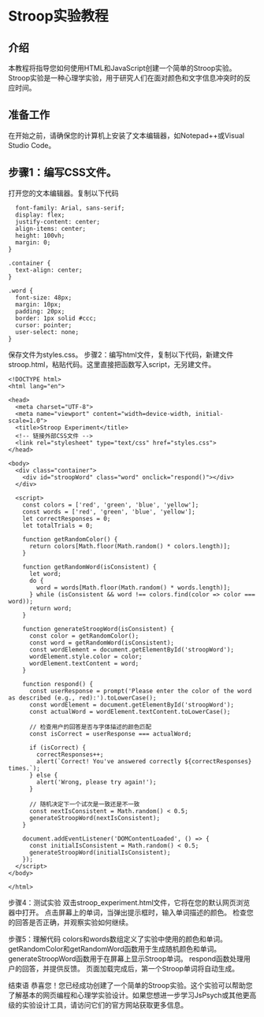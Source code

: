 # Stroop实验教程

## 介绍
本教程将指导您如何使用HTML和JavaScript创建一个简单的Stroop实验。Stroop实验是一种心理学实验，用于研究人们在面对颜色和文字信息冲突时的反应时间。

## 准备工作
在开始之前，请确保您的计算机上安装了文本编辑器，如Notepad++或Visual Studio Code。

## 步骤1：编写CSS文件。
打开您的文本编辑器。复制以下代码
```body {
  font-family: Arial, sans-serif;
  display: flex;
  justify-content: center;
  align-items: center;
  height: 100vh;
  margin: 0;
}

.container {
  text-align: center;
}

.word {
  font-size: 48px;
  margin: 10px;
  padding: 20px;
  border: 1px solid #ccc;
  cursor: pointer;
  user-select: none;
}
```
保存文件为styles.css。
步骤2：编写html文件，复制以下代码，新建文件stroop.html，粘贴代码。这里直接把函数写入script，无另建文件。
```
<!DOCTYPE html>
<html lang="en">

<head>
  <meta charset="UTF-8">
  <meta name="viewport" content="width=device-width, initial-scale=1.0">
  <title>Stroop Experiment</title>
  <!-- 链接外部CSS文件 -->
  <link rel="stylesheet" type="text/css" href="styles.css">
</head>

<body>
  <div class="container">
    <div id="stroopWord" class="word" onclick="respond()"></div>
  </div>

  <script>
    const colors = ['red', 'green', 'blue', 'yellow'];
    const words = ['red', 'green', 'blue', 'yellow'];
    let correctResponses = 0;
    let totalTrials = 0;

    function getRandomColor() {
      return colors[Math.floor(Math.random() * colors.length)];
    }

    function getRandomWord(isConsistent) {
      let word;
      do {
        word = words[Math.floor(Math.random() * words.length)];
      } while (isConsistent && word !== colors.find(color => color === word));
      return word;
    }

    function generateStroopWord(isConsistent) {
      const color = getRandomColor();
      const word = getRandomWord(isConsistent);
      const wordElement = document.getElementById('stroopWord');
      wordElement.style.color = color;
      wordElement.textContent = word;
    }

    function respond() {
      const userResponse = prompt('Please enter the color of the word as described (e.g., red):').toLowerCase();
      const wordElement = document.getElementById('stroopWord');
      const actualWord = wordElement.textContent.toLowerCase();

      // 检查用户的回答是否与字体描述的颜色匹配
      const isCorrect = userResponse === actualWord;

      if (isCorrect) {
        correctResponses++;
        alert(`Correct! You've answered correctly ${correctResponses} times.`);
      } else {
        alert('Wrong, please try again!');
      }

      // 随机决定下一个试次是一致还是不一致
      const nextIsConsistent = Math.random() < 0.5;
      generateStroopWord(nextIsConsistent);
    }

    document.addEventListener('DOMContentLoaded', () => {
      const initialIsConsistent = Math.random() < 0.5;
      generateStroopWord(initialIsConsistent);
    });
  </script>
</body>

</html>
```
步骤4：测试实验
双击stroop_experiment.html文件，它将在您的默认网页浏览器中打开。
点击屏幕上的单词，当弹出提示框时，输入单词描述的颜色。
检查您的回答是否正确，并观察实验如何继续。

步骤5：理解代码
colors和words数组定义了实验中使用的颜色和单词。
getRandomColor和getRandomWord函数用于生成随机颜色和单词。
generateStroopWord函数用于在屏幕上显示Stroop单词。
respond函数处理用户的回答，并提供反馈。
页面加载完成后，第一个Stroop单词将自动生成。

结束语
恭喜您！您已经成功创建了一个简单的Stroop实验。这个实验可以帮助您了解基本的网页编程和心理学实验设计。如果您想进一步学习JsPsych或其他更高级的实验设计工具，请访问它们的官方网站获取更多信息。